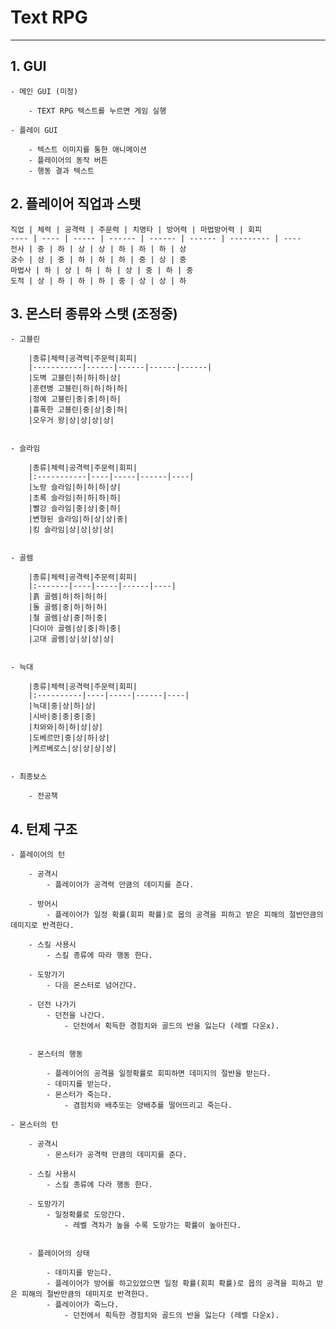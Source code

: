 # Text RPG
---------------------

## 1. GUI

    - 메인 GUI (미정)

        - TEXT RPG 텍스트를 누르면 게임 실행

    - 플레이 GUI

        - 텍스트 이미지를 통한 애니메이션
        - 플레이어의 동작 버튼
        - 행동 결과 텍스트


## 2. 플레이어 직업과 스탯

    직업 | 체력 | 공격력 | 주문력 | 치명타 | 방어력 | 마법방어력 | 회피
    ---- | ---- | ----- | ------ | ------ | ------ | --------- | ----
    전사 | 중 | 하 | 상 | 상 | 하 | 하 | 하 | 상
    궁수 | 상 | 중 | 하 | 하 | 하 | 중 | 상 | 중
    마법사 | 하 | 상 | 하 | 하 | 상 | 중 | 하 | 중 
    도적 | 상 | 하 | 하 | 하 | 중 | 상 | 상 | 하


## 3. 몬스터 종류와 스탯 (조정중)

    - 고블린

        |종류|체력|공격력|주문력|회피|
        |-----------|------|------|------|------|
        |도벽 고블린|하|하|하|상|
        |훈련병 고블린|하|하|하|하|
        |정예 고블린|중|중|하|하|
        |흉폭한 고블린|중|상|중|하|
        |오우거 왕|상|상|상|상|
    

    - 슬라임

        |종류|체력|공격력|주문력|회피|
        |:-----------|----|-----|------|----|
        |노랑 슬라임|하|하|하|상|
        |초록 슬라임|하|하|하|하|
        |빨강 슬라임|중|상|중|하|
        |변형된 슬라임|하|상|상|중|
        |킹 슬라임|상|상|상|상|


    - 골렘

        |종류|체력|공격력|주문력|회피|
        |:-------|----|-----|------|----|
        |흙 골렘|하|하|하|하|
        |돌 골렘|중|하|하|하|
        |철 골렘|상|중|하|중|
        |다이아 골렘|상|중|하|중|
        |고대 골렘|상|상|상|상|
    

    - 늑대

        |종류|체력|공격력|주문력|회피|
        |:----------|----|-----|------|----|
        |늑대|중|상|하|상|
        |시바|중|중|중|중|
        |치와와|하|하|상|상|
        |도베르만|중|상|하|상|
        |케르베로스|상|상|상|상|
    

    - 최종보스

        - 전공책

## 4. 턴제 구조

    - 플레이어의 턴

        - 공격시
            - 플레이어가 공격력 만큼의 데미지를 준다.
        
        - 방어시
            - 플레이어가 일정 확률(회피 확률)로 몹의 공격을 피하고 받은 피해의 절반만큼의 데미지로 반격한다.
        
        - 스킬 사용시
            - 스킬 종류에 따라 행동 한다.
        
        - 도망가기
            - 다음 몬스터로 넘어간다.
        
        - 던전 나가기
            - 던전을 나간다.
                - 던전에서 획득한 경험치와 골드의 반을 잃는다 (레벨 다운x).


        - 몬스터의 행동

            - 플레이어의 공격을 일정확률로 회피하면 데미지의 절반을 받는다.
            - 데미지를 받는다.
            - 몬스터가 죽는다.
                - 겸험치와 배추또는 양배추를 떨어뜨리고 죽는다.
    
    - 몬스터의 턴

        - 공격시
            - 몬스터가 공격력 만큼의 데미지를 준다.
        
        - 스킬 사용시
            - 스킬 종류에 다라 행동 한다.
        
        - 도망가기
            - 일정확률로 도망간다.
                - 레벨 격차가 높을 수록 도망가는 확률이 높아진다.
            

        - 플레이어의 상태

            - 데미지를 받는다.
            - 플레이어가 방어를 하고있었으면 일정 확률(회피 확률)로 몹의 공격을 피하고 받은 피해의 절반만큼의 데미지로 반격한다.
            - 플레이어가 죽느다.
                - 던전에서 획득한 경험치와 골드의 반을 잃는다 (레벨 다운x).
